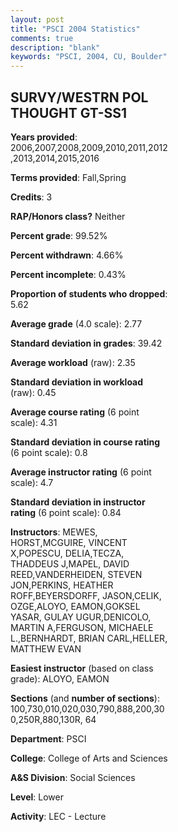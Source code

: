 ```yaml
---
layout: post
title: "PSCI 2004 Statistics"
comments: true
description: "blank"
keywords: "PSCI, 2004, CU, Boulder"
--- 
```

<head>
<script src="https://ajax.googleapis.com/ajax/libs/jquery/2.1.3/jquery.min.js"></script>
<script src="https://dl.dropboxusercontent.com/s/pc42nxpaw1ea4o9/highcharts.js?dl=0"></script>
<!-- <script src="../assets/js/highcharts.js"></script> -->
<style type="text/css">@font-face {
	font-family: "Bebas Neue";
	src: url(https://www.filehosting.org/file/details/544349/BebasNeue%20Regular.otf) format("opentype");
	}
	h1.Bebas { 
		font-family: "Bebas Neue", Verdana, Tahoma;
	}
</style>
</head>
<body>
	<div id="container" style="float: right; width: 45%; height: 88%; margin-left: 2.5%; margin-right: 2.5%;"></div>
	<script language="JavaScript">
		$(document).ready(function() {
		var chart = {type: 'column'};
		var title = {text: 'Grade Distribution'};
		var xAxis = {categories: ['A','B','C','D','F'],crosshair: true};
		var yAxis = {min: 0,title: {text: 'Percentage'}};
		var tooltip = {headerFormat: '<center><b><span style="font-size:20px">{point.key}</span></b></center>',
		               pointFormat: '<td style="padding:0"><b>{point.y:.1f}%</b></td>',
		               footerFormat: '</table>',shared: true,useHTML: true};
		var plotOptions = {column: {pointPadding: 0.0,borderWidth: 0}};  
		var credits = {enabled: false};var series= [{name: 'Percent',data: [20.14,46.08,24.61,4.74,4.42,]}];
		var json = {};
		json.chart = chart;
		json.title = title;
		json.tooltip = tooltip;
		json.xAxis = xAxis;
		json.yAxis = yAxis;  
		json.series = series;
		json.plotOptions = plotOptions;  
		json.credits = credits;
		$('#container').highcharts(json);
	});
	</script>
</body>
			   
## SURVY/WESTRN POL THOUGHT GT-SS1

**Years provided**: 2006,2007,2008,2009,2010,2011,2012,2013,2014,2015,2016

**Terms provided**: Fall,Spring

**Credits**: 3

**RAP/Honors class?** Neither

**Percent grade**: 99.52%

**Percent withdrawn**: 4.66%

**Percent incomplete**: 0.43%

**Proportion of students who dropped**: 5.62

**Average grade** (4.0 scale): 2.77

**Standard deviation in grades**: 39.42

**Average workload** (raw): 2.35

**Standard deviation in workload** (raw): 0.45

**Average course rating** (6 point scale): 4.31

**Standard deviation in course rating** (6 point scale): 0.8

**Average instructor rating** (6 point scale): 4.7

**Standard deviation in instructor rating** (6 point scale): 0.84

**Instructors**: MEWES, HORST,MCGUIRE, VINCENT X,POPESCU, DELIA,TECZA, THADDEUS J,MAPEL, DAVID REED,VANDERHEIDEN, STEVEN JON,PERKINS, HEATHER ROFF,BEYERSDORFF, JASON,CELIK, OZGE,ALOYO, EAMON,GOKSEL YASAR, GULAY UGUR,DENICOLO, MARTIN A,FERGUSON, MICHAELE L.,BERNHARDT, BRIAN CARL,HELLER, MATTHEW EVAN

**Easiest instructor** (based on class grade): ALOYO, EAMON

**Sections** (and **number of sections**): 100,730,010,020,030,790,888,200,300,250R,880,130R, 64

**Department**: PSCI

**College**: College of Arts and Sciences

**A&S Division**: Social Sciences

**Level**: Lower

**Activity**: LEC - Lecture
